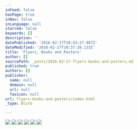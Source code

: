 ```yaml
---
inFeed: false
hasPage: true
inNav: false
inLanguage: null
starred: false
keywords: []
description: ''
datePublished: '2016-02-17T10:43:27.867Z'
dateModified: '2016-02-17T10:37:38.133Z'
title: 'Flyers, Books and Posters'
author: []
sourcePath: _posts/2016-02-17-flyers-books-and-posters.md
published: true
authors: []
publisher:
  name: null
  domain: null
  url: null
  favicon: null
url: flyers-books-and-posters/index.html
_type: Blurb

---
```

![](https://s3-us-west-2.amazonaws.com/the-grid-img/p/39448745446a0dfc6548ba61ae2a4b5d16449a88.png)
![](https://s3-us-west-2.amazonaws.com/the-grid-img/p/71eab5f308901c4eb46cd6d39d258fb89998128c.jpg)
![](https://s3-us-west-2.amazonaws.com/the-grid-img/p/828f96202c16e8bbde531793f13f81629d94dec2.jpg)
![](https://s3-us-west-2.amazonaws.com/the-grid-img/p/10a41e9287310035a01b370a3a4c101b586f408e.jpg)
![](https://s3-us-west-2.amazonaws.com/the-grid-img/p/66898ad351a2d80d5adfa0cbc56a5f8c1baf2152.jpg)
![](https://s3-us-west-2.amazonaws.com/the-grid-img/p/67777838418392be66b91f5846cfcef6917863c9.png)